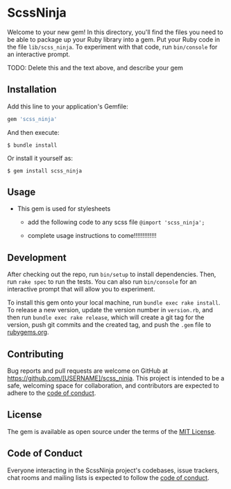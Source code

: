 # ScssNinja

Welcome to your new gem! In this directory, you'll find the files you need to be able to package up your Ruby library into a gem. Put your Ruby code in the file `lib/scss_ninja`. To experiment with that code, run `bin/console` for an interactive prompt.

TODO: Delete this and the text above, and describe your gem

## Installation

Add this line to your application's Gemfile:

```ruby
gem 'scss_ninja'
```

And then execute:

    $ bundle install

Or install it yourself as:

    $ gem install scss_ninja

## Usage

- This gem is used for stylesheets

  - add the following code to any scss file  `@import 'scss_ninja';`

   - complete usage instructions to come!!!!!!!!!!!!!


## Development

After checking out the repo, run `bin/setup` to install dependencies. Then, run `rake spec` to run the tests. You can also run `bin/console` for an interactive prompt that will allow you to experiment.

To install this gem onto your local machine, run `bundle exec rake install`. To release a new version, update the version number in `version.rb`, and then run `bundle exec rake release`, which will create a git tag for the version, push git commits and the created tag, and push the `.gem` file to [rubygems.org](https://rubygems.org).

## Contributing

Bug reports and pull requests are welcome on GitHub at https://github.com/[USERNAME]/scss_ninja. This project is intended to be a safe, welcoming space for collaboration, and contributors are expected to adhere to the [code of conduct](https://github.com/[USERNAME]/scss_ninja/blob/master/CODE_OF_CONDUCT.md).

## License

The gem is available as open source under the terms of the [MIT License](https://opensource.org/licenses/MIT).

## Code of Conduct

Everyone interacting in the ScssNinja project's codebases, issue trackers, chat rooms and mailing lists is expected to follow the [code of conduct](https://github.com/[USERNAME]/scss_ninja/blob/master/CODE_OF_CONDUCT.md).
